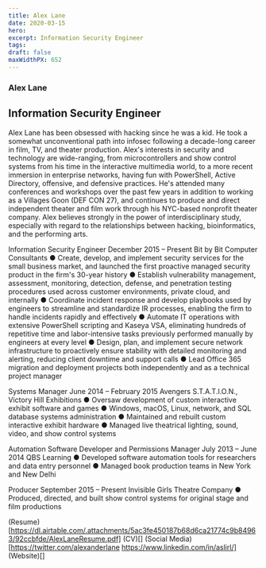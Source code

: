 ```yaml
---
title: Alex Lane
date: 2020-03-15
hero: 
excerpt: Information Security Engineer
tags: 
draft: false
maxWidthPX: 652
---
```


### Alex Lane
## Information Security Engineer

Alex Lane has been obsessed with hacking since he was a kid. He took a somewhat unconventional path into infosec following a decade-long career in film, TV, and theater production. Alex's interests in security and technology are wide-ranging, from microcontrollers and show control systems from his time in the interactive multimedia world, to a more recent immersion in enterprise networks, having fun with PowerShell, Active Directory, offensive, and defensive practices. He's attended many conferences and workshops over the past few years in addition to working as a Villages Goon (DEF CON 27), and continues to produce and direct independent theater and film work through his NYC-based nonprofit theater company. Alex believes strongly in the power of interdisciplinary study, especially with regard to the relationships between hacking, bioinformatics, and the performing arts.

Information Security Engineer                                                                                                                       December 2015 – Present
Bit by Bit Computer Consultants
●	Create, develop, and implement security services for the small business market, and launched the first proactive managed security product in the firm's 30-year history
●	Establish vulnerability management, assessment, monitoring, detection, defense, and penetration testing procedures used across customer environments, private cloud, and internally
●	Coordinate incident response and develop playbooks used by engineers to streamline and standardize IR processes, enabling the firm to handle incidents rapidly and effectively
●	Automate IT operations with extensive PowerShell scripting and Kaseya VSA, eliminating hundreds of repetitive time and labor-intensive tasks previously performed manually by engineers at every level
●	Design, plan, and implement secure network infrastructure to proactively ensure stability with detailed monitoring and alerting, reducing client downtime and support calls
●	Lead Office 365 migration and deployment projects both independently and as a technical project manager

Systems Manager                                                                                                                                           June 2014 – February 2015
Avengers S.T.A.T.I.O.N., Victory Hill Exhibitions
●	Oversaw development of custom interactive exhibit software and games
●	Windows, macOS, Linux, network, and SQL database systems administration
●	Maintained and rebuilt custom interactive exhibit hardware
●	Managed live theatrical lighting, sound, video, and show control systems

Automation Software Developer and Permissions Manager                                                                         July 2013 – June 2014
QBS Learning
●	Developed software automation tools for researchers and data entry personnel
●	Managed book production teams in New York and New Delhi

Producer                                                                                                                                                            September 2015 – Present
Invisible Girls Theatre Company
●	Produced, directed, and built show control systems for original stage and film productions

(Resume)[https://dl.airtable.com/.attachments/5ac3fe450187b68d6ca21774c9b84963/92ccbfde/AlexLaneResume.pdf]
(CV)[]
(Social Media)[https://twitter.com/alexanderlane https://www.linkedin.com/in/aslirl/]
(Website)[]

